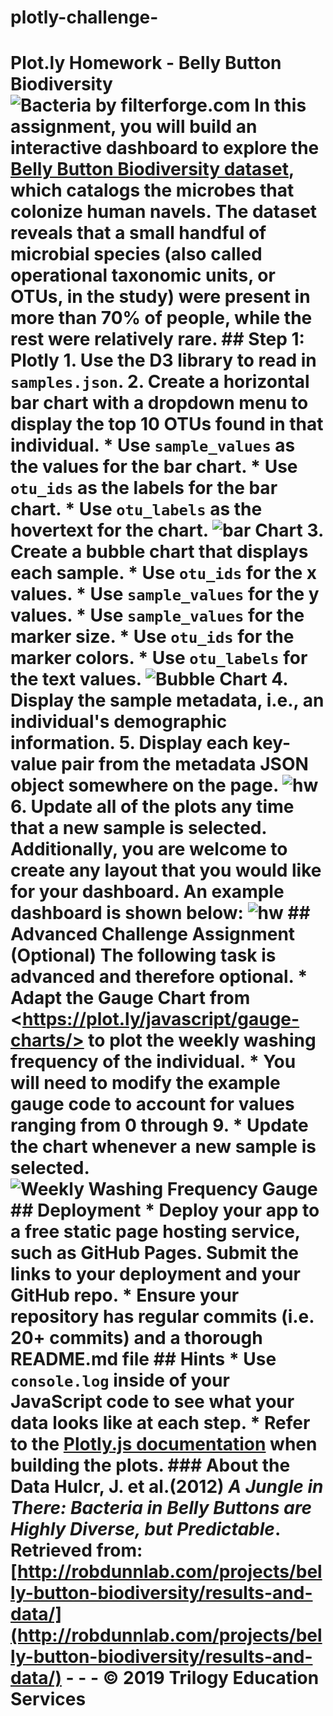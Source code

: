 # plotly-challenge-
# Plot.ly Homework - Belly Button Biodiversity  ![Bacteria by filterforge.com](Images/bacteria.jpg)  In this assignment, you will build an interactive dashboard to explore the [Belly Button Biodiversity dataset](http://robdunnlab.com/projects/belly-button-biodiversity/), which catalogs the microbes that colonize human navels.  The dataset reveals that a small handful of microbial species (also called operational taxonomic units, or OTUs, in the study) were present in more than 70% of people, while the rest were relatively rare.  ## Step 1: Plotly  1. Use the D3 library to read in `samples.json`.  2. Create a horizontal bar chart with a dropdown menu to display the top 10 OTUs found in that individual.  * Use `sample_values` as the values for the bar chart.  * Use `otu_ids` as the labels for the bar chart.  * Use `otu_labels` as the hovertext for the chart.    ![bar Chart](Images/hw01.png)  3. Create a bubble chart that displays each sample.  * Use `otu_ids` for the x values.  * Use `sample_values` for the y values.  * Use `sample_values` for the marker size.  * Use `otu_ids` for the marker colors.  * Use `otu_labels` for the text values.  ![Bubble Chart](Images/bubble_chart.png)  4. Display the sample metadata, i.e., an individual's demographic information.  5. Display each key-value pair from the metadata JSON object somewhere on the page.  ![hw](Images/hw03.png)  6. Update all of the plots any time that a new sample is selected.  Additionally, you are welcome to create any layout that you would like for your dashboard. An example dashboard is shown below:  ![hw](Images/hw02.png)  ## Advanced Challenge Assignment (Optional)  The following task is advanced and therefore optional.  * Adapt the Gauge Chart from &lt;https://plot.ly/javascript/gauge-charts/> to plot the weekly washing frequency of the individual.  * You will need to modify the example gauge code to account for values ranging from 0 through 9.  * Update the chart whenever a new sample is selected.  ![Weekly Washing Frequency Gauge](Images/gauge.png)  ## Deployment  * Deploy your app to a free static page hosting service, such as GitHub Pages. Submit the links to your deployment and your GitHub repo.  * Ensure your repository has regular commits (i.e. 20+ commits) and a thorough README.md file  ## Hints  * Use `console.log` inside of your JavaScript code to see what your data looks like at each step.  * Refer to the [Plotly.js documentation](https://plot.ly/javascript/) when building the plots.  ### About the Data  Hulcr, J. et al.(2012) _A Jungle in There: Bacteria in Belly Buttons are Highly Diverse, but Predictable_. Retrieved from: [http://robdunnlab.com/projects/belly-button-biodiversity/results-and-data/](http://robdunnlab.com/projects/belly-button-biodiversity/results-and-data/)  - - -  © 2019 Trilogy Education Services
